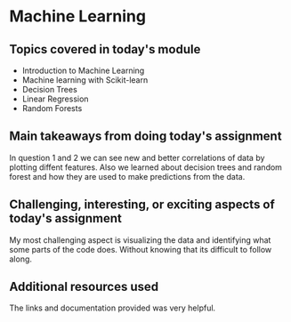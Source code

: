 # Machine Learning

## Topics covered in today's module

* Introduction to Machine Learning
* Machine learning with Scikit-learn
* Decision Trees
* Linear Regression
* Random Forests

## Main takeaways from doing today's assignment
In question 1 and 2 we can see new and better correlations of data by plotting diffent features. Also we learned about decision trees and random forest and how they are used to make predictions from the data.

## Challenging, interesting, or exciting aspects of today's assignment
My most challenging aspect is visualizing the data and identifying what some parts of the code does. Without knowing that its difficult to follow along.

## Additional resources used 
The links and documentation provided was very helpful.
